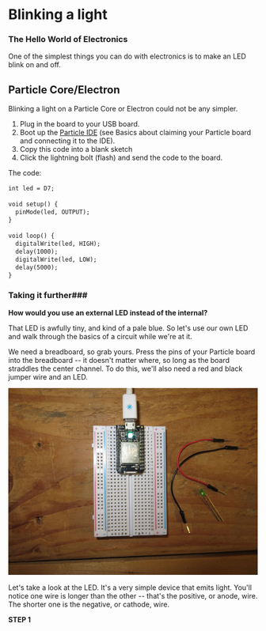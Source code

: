 # Blinking a light

### The Hello World of Electronics

One of the simplest things you can do with electronics is to make an LED blink on and off. 

## Particle Core/Electron

Blinking a light on a Particle Core or Electron could not be any simpler. 

1. Plug in the board to your USB board. 
2. Boot up the [Particle IDE](https://build.particle.io/build/) (see Basics about claiming your Particle board and connecting it to the IDE).
3. Copy this code into a blank sketch
4. Click the lightning bolt (flash) and send the code to the board. 

The code: 

```
int led = D7;

void setup() {
  pinMode(led, OUTPUT);
}

void loop() {
  digitalWrite(led, HIGH);   
  delay(1000);
  digitalWrite(led, LOW);
  delay(5000);
}

```

### Taking it further###

**How would you use an external LED instead of the internal?**

That LED is awfully tiny, and kind of a pale blue. So let's use our own LED and walk through the basics of a circuit while we're at it. 

We need a breadboard, so grab yours. Press the pins of your Particle board into the breadboard -- it doesn't matter where, so long as the board straddles the center channel. To do this, we'll also need a red and black jumper wire and an LED.

![particle-blink-1](../images/particle-blink-1.jpg)


Let's take a look at the LED. It's a very simple device that emits light. You'll notice one wire is longer than the other -- that's the positive, or anode, wire. The shorter one is the negative, or cathode, wire. 

**STEP 1**



